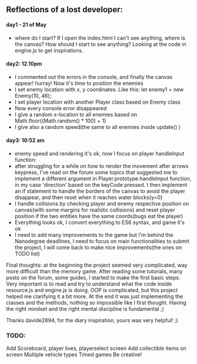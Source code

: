 ## Reflections of a lost developer:
#### day1 - 21 of May
* where do I start? If I open the index.html I can't see anything, where is the canvas? How should I start
to see anything? Looking at the code in engine.js to get inspirations.
#### day2: 12.10pm
* I commented out the errors in the console, and finally the canvas appear! hurray! Now it's time to position
the enemies
* I set enemy location with x, y coordinates. Like this: let enemy1 = new Enemy(10, 46);
* I set player location with another Player class based on Enemy class
* Now every console error disappeared
* I give a random x-location to all enemies based on Math.floor((Math.random() * 100) + 1)
* I give also a random speed(the same to all enemies inside update() )
#### day3: 10:52 am
* enemy speed and rendering it's ok, now I focus on player handleInput function:
* after struggling for a while on how to render the movement after arrows keypress, I've read on the forum some topics that suggested me to implement a different argument in Player.prototype.handleInput function, in my case 'direction' based on the keyCode pressed. I then implement an if statement to handle the borders of the canvas to avoid the player disappear, and then reset when it reaches water blocks(y=0)
* I handle collisions by checking player and enemy respective position on canvas(with some margins for realistic collisions) and reset player position if the two entities have the same coords(bugs eat the player)
* Everything looks ok, I convert everything to ES6 syntax, and game it's ok
* I need to add many improvements to the game but I'm behind the Nanodegree deadlines, I need to focus on main functionalities to submit the project, I will come back to make nice improvements(the ones on TODO list)

Final thoughts: at the beginning the project seemed very complicated, way more difficult than the memory game. After reading some tutorials, many posts on the forum, some guides, I started to make the first basic steps. Very important is to read and try to understand what the code inside resource.js and engine.js is doing. OOP is complicated, but this project helped me clarifying it a bit more. At the end it was just implementing the classes and the methods, nothing so impossible like I first thought. Having the right mindset and the right mental discipline is fundamental ;)

Thanks davide2894, for the diary inspiration, yours was very helpful! ;)

### TODO:
Add Scoreboard, player lives, playerselect screen
Add collectible items on screen
Multiple vehicle types
Timed games
Be creative!
